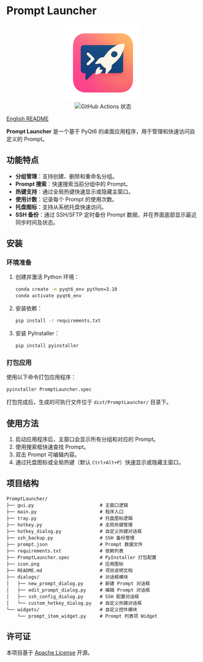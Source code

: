 # Prompt Launcher

<div align="center">
  <img src="icon.png" alt="Prompt Launcher 图标" width="200">
</div>

<div align="center">
  <img src="https://github.com/jiachenwei/PromptLauncher/actions/workflows/build.yml/badge.svg" alt="GitHub Actions 状态">
</div>

[English README](README_EN.md)

**Prompt Launcher** 是一个基于 PyQt6 的桌面应用程序，用于管理和快速访问自定义的 Prompt。

## 功能特点

- **分组管理**：支持创建、删除和重命名分组。
- **Prompt 搜索**：快速搜索当前分组中的 Prompt。
- **热键支持**：通过全局热键快速显示或隐藏主窗口。
- **使用计数**：记录每个 Prompt 的使用次数。
- **托盘图标**：支持从系统托盘快速访问。
- **SSH 备份**：通过 SSH/SFTP 定时备份 Prompt 数据，并在界面底部显示最近同步时间及状态。

## 安装

### 环境准备

1. 创建并激活 Python 环境：

   ```bash
   conda create -n pyqt6_env python=3.10
   conda activate pyqt6_env
   ```

2. 安装依赖：

   ```bash
   pip install -r requirements.txt
   ```

3. 安装 PyInstaller：

   ```bash
   pip install pyinstaller
   ```

### 打包应用

使用以下命令打包应用程序：

```bash
pyinstaller PromptLauncher.spec
```

打包完成后，生成的可执行文件位于 `dist/PromptLauncher/` 目录下。

## 使用方法

1. 启动应用程序后，主窗口会显示所有分组和对应的 Prompt。
2. 使用搜索框快速查找 Prompt。
3. 双击 Prompt 可编辑内容。
4. 通过托盘图标或全局热键（默认 `Ctrl+Alt+P`）快速显示或隐藏主窗口。

## 项目结构

```plaintext
PromptLauncher/
├── gui.py                        # 主窗口逻辑
├── main.py                       # 程序入口
├── tray.py                       # 托盘图标逻辑
├── hotkey.py                     # 全局热键管理
├── hotkey_dialog.py              # 自定义热键对话框
├── ssh_backup.py                 # SSH 备份管理
├── prompt.json                   # Prompt 数据文件
├── requirements.txt              # 依赖列表
├── PromptLauncher.spec           # PyInstaller 打包配置
├── icon.png                      # 应用图标
├── README.md                     # 项目说明文档
├── dialogs/                      # 对话框模块
│   ├── new_prompt_dialog.py      # 新建 Prompt 对话框
│   ├── edit_prompt_dialog.py     # 编辑 Prompt 对话框
│   ├── ssh_config_dialog.py      # SSH 配置对话框
│   └── custom_hotkey_dialog.py   # 自定义热键对话框
└── widgets/                      # 自定义控件模块
    └── prompt_item_widget.py     # Prompt 列表项 Widget
```

## 许可证

本项目基于 [Apache License](LICENSE) 开源。
